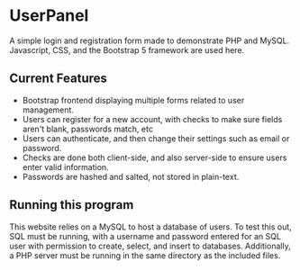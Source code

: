 # UserPanel

A simple login and registration form made to demonstrate PHP and MySQL. Javascript, CSS, and the Bootstrap 5 framework are used here. 

## Current Features
- Bootstrap frontend displaying multiple forms related to user management.
- Users can register for a new account, with checks to make sure fields aren't blank, passwords match, etc
- Users can authenticate, and then change their settings such as email or password.
- Checks are done both client-side, and also server-side to ensure users enter valid information.
- Passwords are hashed and salted, not stored in plain-text.

## Running this program
This website relies on a MySQL to host a database of users. To test this out, SQL must be running, with a username and password entered for an SQL user with permission to create, select, and insert to databases. Additionally, a PHP server must be running in the same directory as the included files.
